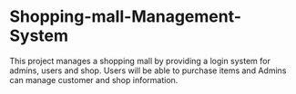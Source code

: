 # Shopping-mall-Management-System

This project manages a shopping mall by providing a login 
system for admins, users and shop.
Users will be able to purchase items and Admins can manage customer and shop 
information.
